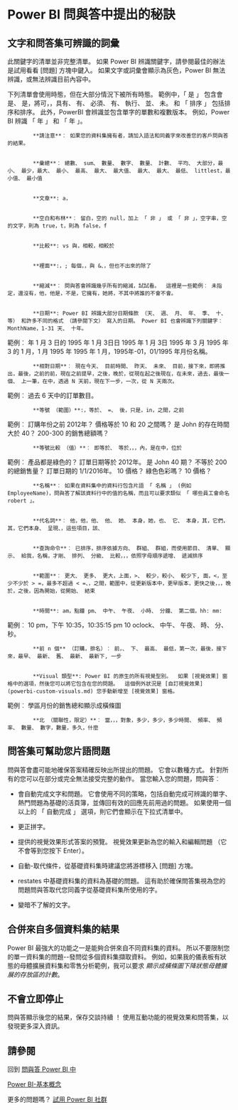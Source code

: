 <properties
   pageTitle="透過問與答 Power BI 中提出的秘訣與竅門"
   description="透過問與答 Power BI 中提出的秘訣與竅門"
   services="powerbi"
   documentationCenter=""
   authors="jastru"
   manager="mblythe"
   backup=""
   editor=""
   tags=""
   qualityFocus="no"
   qualityDate=""/>

<tags
   ms.service="powerbi"
   ms.devlang="NA"
   ms.topic="article"
   ms.tgt_pltfrm="NA"
   ms.workload="powerbi"
   ms.date="10/05/2016"
   ms.author="mihart"/>

# Power BI 問與答中提出的秘訣

##  文字和問答集可辨識的詞彙

此關鍵字的清單並非完整清單。  如果 Power BI 辨識關鍵字，請參閱最佳的辦法是試用看看 [問題] 方塊中鍵入。  如果文字或詞彙會顯示為灰色，Power BI 無法辨識，或無法辨識目前內容中。

下列清單會使用時態，但在大部分情況下被所有時態。 範例中，「 是 」 包含會是、 是，將可，，具有、 有、 必須、 有、 執行、 並、 未。  和 「 排序 」 包括排序和排序。  此外，PowerBI 會辨識並包含單字的單數和複數版本。 例如，Power BI 辨識 「 年 」 和 「 年 」。

>
            **請注意**︰ 如果您的資料集擁有者，請加入語法和同義字來改善您的客戶問與答的結果。


            **彙總**︰ 總數、 sum、 數量、 數字、 數量、 計數、 平均、 大部分，最小、 最少，最大、 最小、 最高、 最大、 最大值、 最大、 最大、 最低、 littlest，最小值、 最小值


            **文章**: a，


            **空白和布林**︰ 留白，空的 null，加上 「 非 」 或 「 非 」，空字串，空的文字，則為 true，t，則為 false，f


            **比較**: vs 與，相較，相較於


            **裡面**:，; 每個，，與 &、，但也不出來的除了


            **縮減**︰ 問與答會辨識幾乎所有的縮減，試試看。  這裡是一些範例︰ 未指定，還沒有，他，他是，不是，它擁有，她將，不其中將誰的不會不會。


            **日期**: Power BI 辨識大部分日期條款 （天、 週、 月、 年、 季、 十、 等） 和許多不同的格式 （請參閱下文） 寫入的日期。 Power BI 也會辨識下列關鍵字︰ MonthName，1-31 天、 十年。

範例︰ 年 1 月 3 日的 1995 年 1 月 3日日 1995 年 1 月 3日 1995 年 3 月 1995 年 3 的 1 月，1 月 1995 年 1995 年 1 月，1995年-01，01/1995 年月份名稱。


            **相對日期**︰ 現在今天、 目前時間、 昨天、 未來、 目前，接下來，即將推出，最後，之前的前，現在之前提早，之後，晚於，從現在起之後現在，在未來，過去，最後一個、 上一筆，在中，透過 N 天前，現在下一步，一次，從 N 天兩次。

範例︰ 過去 6 天中的訂單數目。


            **等號 （範圍）**:，等於、 =、 後，只是，in，之間，之前

範例︰ 訂購年份之前 2012年？ 價格等於 10 和 20 之間嗎？ 是 John 的存在時間大於 40？ 200-300 的銷售總額嗎？


            **等號比較 （值）**︰ 即等於、 等於，，，內，是在中，位於

範例︰ 產品都是綠色的？ 訂單日期等於 2012年。 是 John 40 期？ 不等於 200 的總銷售量？ 訂單日期的 1/1/2016年。 10 價格？ 綠色色彩嗎？ 10 價格？


            **名稱**︰ 如果在資料集中的資料行包含片語 「 名稱 」 (例如 EmployeeName)，問與答了解該資料行中的值的名稱，而且可以要求類似 「 哪些員工會命名 robert 」。


            **代名詞**︰ 他，他，他、 他、 她、 本身，她，也、 它、 本身，其，它們，其，它們本身、 呈現、，這些項目，該、


            **查詢命令**︰ 已排序，排序依據方向、 群組、 群組，而使用節目、 清單、 顯示、 給我，名稱，才剛、 排列、 分級、 比較，，，依照字母順序遞增、 遞減排序


            **範圍**︰ 更大、 更多、 更大，上面，>、 較少，較小、 較少下, 面，<，至少不少於 > =，最多不超過 < =、，之間，範圍中，從更新版本中，更早版本，更快之後，，，晚於，之後，因為開始，從開始、 結束


            **時間**: am，點鐘 pm、 中午、 午夜、 小時、 分鐘、 第二個，hh: mm:

範例︰ 10 pm，下午 10:35，10:35:15 pm 10 oclock、 中午、 午夜、 時、 分、 秒。


            **前 n 個** （訂購，排名）︰ 前，、 下、 最高、 最低，第一次，最後，接下來，最早、 最新、 舊、 最新、 最新下, 一步


            **Visual 類型**: Power BI 的原生的所有視覺型別。  如果 [視覺效果] 窗格中的選項，然後您可以將它包含在您的問題。  這個例外狀況是 [自訂視覺效果](powerbi-custom-visuals.md) 您手動新增至 [視覺效果] 窗格。

範例︰ 學區月份的銷售總和顯示成橫條圖


            **北 （關聯性，限定）**︰ 當，，，對象，多少，多少，多少時間、 頻率、 頻率、 數量、 數字，數量，多久，什麼

## 問答集可幫助您片語問題

問與答會盡可能地確保答案精確反映出所提出的問題。 它會以數種方式。 針對所有的您可以在部分或完全無法接受完整的動作。 當您輸入您的問題，問與答︰

* 會自動完成文字和問題。 它會使用不同的策略，包括自動完成可辨識的單字、 熱門問題為基礎的活頁簿，並傳回有效的回應先前用過的問題。 如果使用一個以上的 「 自動完成 」 選項，則它們會顯示在下拉式清單中。

* 更正拼字。

* 提供的視覺效果形式答案的預覽。 視覺效果更新為您的輸入和編輯問題 （它不會等到您按下 Enter）。

* 自動-取代條件，從基礎資料集時建議您將游標移入 [問題] 方塊。

* restates 中基礎資料集的資料為基礎的問題。 這有助於確保問答集視為您的問題問與答取代您同義字從基礎資料集所使用的字。

* 變暗不了解的文字。

## 合併來自多個資料集的結果
Power BI 最強大的功能之一是能夠合併來自不同資料集的資料。  所以不要限制您的單一資料集的問題--發問從多個資料集擷取資料。 例如，如果我的儀表板有狀態的母體擴展資料集和零售分析範例，我可以要求 *顯示成橫條圖下降狀態母體擴展的存放區的計數*。

## 不會立即停止
問與答顯示後您的結果，保存交談持續 ！ 使用互動功能的視覺效果和問答集，以發現更多深入資訊。


## 請參閱
回到 [問與答 Power BI 中](powerbi-service-q-and-a.md)  

[Power BI-基本概念](powerbi-service-basic-concepts.md)  

更多的問題嗎？ [試用 Power BI 社群](http://community.powerbi.com/)
